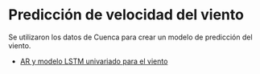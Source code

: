 # Predicción de velocidad del viento
Se utilizaron los datos de Cuenca para crear un modelo de predicción del viento.

* [AR y modelo LSTM univariado para el viento](./Udla12.ipynb)

